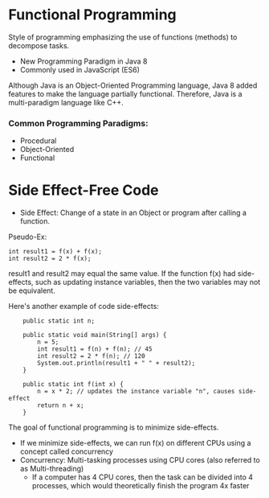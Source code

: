 # Functional Programming
Style of programming emphasizing the use of functions (methods) to decompose tasks.
- New Programming Paradigm in Java 8
- Commonly used in JavaScript (ES6)

Although Java is an Object-Oriented Programming language, Java 8 added features to make the language partially functional.
Therefore, Java is a multi-paradigm language like C++.

### Common Programming Paradigms:
- Procedural
- Object-Oriented
- Functional

# Side Effect-Free Code
- Side Effect: Change of a state in an Object or program after calling a function.

Pseudo-Ex:
```(java)
int result1 = f(x) + f(x);
int result2 = 2 * f(x);
```
result1 and result2 may equal the same value. If the function f(x) had side-effects, such as updating instance variables, then
the two variables may not be equivalent.

Here's another example of code side-effects:
```(java)
	public static int n;

	public static void main(String[] args) {
		n = 5;
		int result1 = f(n) + f(n); // 45
		int result2 = 2 * f(n); // 120
		System.out.println(result1 + " " + result2);
	}
	
	public static int f(int x) {
		n = x * 2; // updates the instance variable "n", causes side-effect
		return n + x;
	}
```

The goal of functional programming is to minimize side-effects.
- If we minimize side-effects, we can run f(x) on different CPUs using a concept  called concurrency
- Concurrency: Multi-tasking processes using CPU cores (also referred to as Multi-threading)
  - If a computer has 4 CPU cores, then the task can be divided into 4 processes,
      which would theoretically finish the program 4x faster



